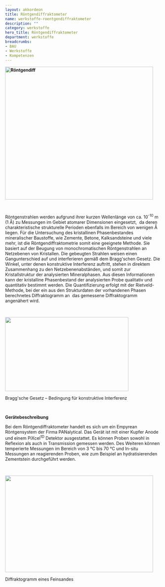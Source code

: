 ```yaml
---
layout: akkordeon
title: Röntgendiffraktometer
name: werkstoffe-roentgendiffraktometer
description: ""
category: werkstoffe
hero_title: Röntgendiffraktometer
department: werkstoffe
breadcrumbs:
- BAU
- Werkstoffe
- Kompetenzen
---
```


<p><strong><img alt="Röntgendiff" src="https://www.unibw.de/werkstoffe/kompetenzen/chemische-analyse/roentgendiffraktometrie/xrd-mit-umgebung.png/image_preview" style="width: 480px; height: 431px;"></strong></p>

<p>&nbsp;</p>

<p>Röntgenstrahlen werden aufgrund ihrer kurzen Wellenlänge von ca. 10<sup>-10</sup> m (1 Å) zu Messungen im Gebiet atomarer Dimensionen eingesetzt, &nbsp;da deren charakteristische strukturelle Perioden ebenfalls im Bereich von wenigen Å liegen. Für die Untersuchung des kristallinen Phasenbestandes mineralischer Baustoffe, wie Zemente, Betone, Kalksandsteine und viele mehr, ist die Röntgendiffraktometrie somit eine geeignete Methode. Sie basiert auf der Beugung von monochromatischen Röntgenstrahlen an Netzebenen von Kristallen. Die gebeugten Strahlen weisen einen Gangunterschied auf und interferieren gemäß dem Bragg'schen Gesetz. Die Winkel, unter denen konstruktive Interferenz auftritt, stehen in direktem Zusammenhang zu den Netzebenenabständen, und somit zur Kristallstruktur der analysierten Mineralphasen. Aus diesen Informationen kann der kristalline Phasenbestand der analysierten Probe qualitativ und quantitativ bestimmt werden. Die Quantifizierung erfolgt mit der Rietveld-Methode, bei der ein aus den Strukturdaten der vorhandenen Phasen berechnetes Diffraktogramm an&nbsp; das gemessene Diffraktogramm angenähert wird.</p>

<p>&nbsp;</p>

<p><img alt="" src="https://www.unibw.de/werkstoffe/kompetenzen/chemische-analyse/roentgendiffraktometrie/bragg-gleichung-iwb-1.png/image_preview" style="width: 400px; height: 240px;"></p>

<p>Bragg'sche Gesetz – Bedingung für konstruktive Interferenz</p>

<p>&nbsp;</p>

<p><strong>Gerätebeschreibung</strong></p>

<p>Bei dem Röntgendiffraktometer handelt es sich um ein Empyrean Röntgensystem der Firma PANalytical. Das Gerät ist mit einer Kupfer Anode und einem PiXcel<sup>1D</sup> Detektor ausgestattet. Es können Proben sowohl in Reflexion als auch in Transmission gemessen werden. Des Weiteren können temperierte Messungen im Bereich von 3 °C bis 70 °C und In-situ Messungen an reagierenden Proben, wie zum Beispiel an hydratisierenden Zementstein durchgeführt werden.</p>

<p>&nbsp;</p>

<p><img alt="" src="https://www.unibw.de/werkstoffe/kompetenzen/chemische-analyse/roentgendiffraktometrie/homepage-xrd.png/image_preview" style="width: 480px; height: 314px;"></p>

<p>Diffraktogramm eines Feinsandes</p>

            
